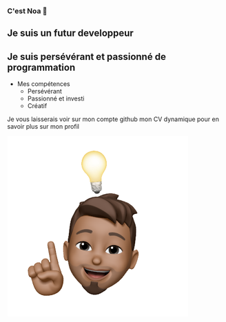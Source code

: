 ### C'est Noa 👋
## Je suis un futur developpeur
## Je suis persévérant et passionné de programmation

* Mes compétences
    * Persévérant
    * Passionné et investi
    * Créatif

<p>Je vous laisserais voir sur mon compte github mon CV dynamique pour en savoir plus sur mon profil<p>
<img src="avatar Noa.png">